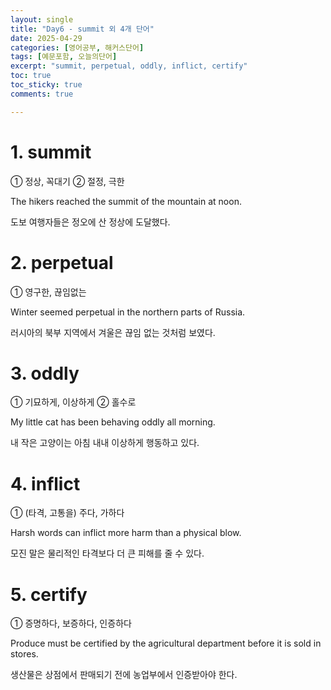 ```yaml
---
layout: single
title: "Day6 - summit 외 4개 단어"
date: 2025-04-29
categories: [영어공부, 해커스단어]
tags: [예문포함, 오늘의단어]
excerpt: "summit, perpetual, oddly, inflict, certify"
toc: true
toc_sticky: true
comments: true

---
```


# 1. summit
① 정상, 꼭대기 ② 절정, 극한

The hikers reached the summit of the mountain at noon.

도보 여행자들은 정오에 산 정상에 도달했다.

# 2. perpetual
① 영구한, 끊임없는

Winter seemed perpetual in the northern parts of Russia.

러시아의 북부 지역에서 겨울은 끊임 없는 것처럼 보였다.

# 3. oddly
① 기묘하게, 이상하게 ② 홀수로

My little cat has been behaving oddly all morning.

내 작은 고양이는 아침 내내 이상하게 행동하고 있다.

# 4. inflict
① (타격, 고통을) 주다, 가하다

Harsh words can inflict more harm than a physical blow.

모진 말은 물리적인 타격보다 더 큰 피해를 줄 수 있다.

# 5. certify
① 증명하다, 보증하다, 인증하다

Produce must be certified by the agricultural department before it is sold in stores.

생산물은 상점에서 판매되기 전에 농업부에서 인증받아야 한다.